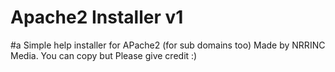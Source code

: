 # Apache2 Installer v1
#a Simple help installer for APache2 (for sub domains too)
Made by NRRINC Media. You can copy but Please give credit :)
